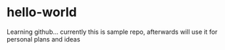 # hello-world
Learning github... currently this is sample repo, afterwards will use it for personal plans and ideas
